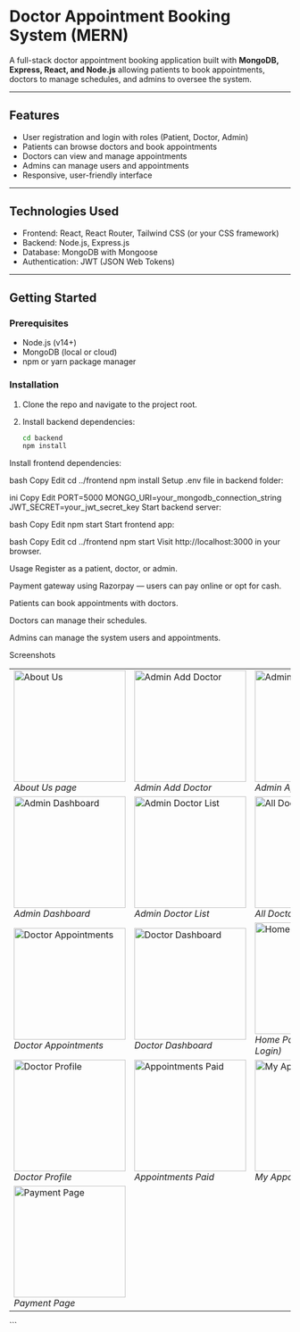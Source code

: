 # Doctor Appointment Booking System (MERN)

A full-stack doctor appointment booking application built with **MongoDB, Express, React, and Node.js** allowing patients to book appointments, doctors to manage schedules, and admins to oversee the system.

---

## Features

- User registration and login with roles (Patient, Doctor, Admin)  
- Patients can browse doctors and book appointments  
- Doctors can view and manage appointments  
- Admins can manage users and appointments  
- Responsive, user-friendly interface

---

## Technologies Used

- Frontend: React, React Router, Tailwind CSS (or your CSS framework)  
- Backend: Node.js, Express.js  
- Database: MongoDB with Mongoose  
- Authentication: JWT (JSON Web Tokens)

---

## Getting Started

### Prerequisites

- Node.js (v14+)  
- MongoDB (local or cloud)  
- npm or yarn package manager

### Installation

1. Clone the repo and navigate to the project root.  
2. Install backend dependencies:

   ```bash
   cd backend
   npm install
Install frontend dependencies:

bash
Copy
Edit
cd ../frontend
npm install
Setup .env file in backend folder:

ini
Copy
Edit
PORT=5000
MONGO_URI=your_mongodb_connection_string
JWT_SECRET=your_jwt_secret_key
Start backend server:

bash
Copy
Edit
npm start
Start frontend app:

bash
Copy
Edit
cd ../frontend
npm start
Visit http://localhost:3000 in your browser.

Usage
Register as a patient, doctor, or admin.

Payment gateway using Razorpay — users can pay online or opt for cash.

Patients can book appointments with doctors.

Doctors can manage their schedules.

Admins can manage the system users and appointments.

Screenshots
<table> <tr> <td><img src="./ScreenShots/About_Us.png" alt="About Us" width="200" /><br><em>About Us page</em></td> <td><img src="./ScreenShots/Admin_AddDoctor.png" alt="Admin Add Doctor" width="200" /><br><em>Admin Add Doctor</em></td> <td><img src="./ScreenShots/Admin_Appointments.png" alt="Admin Appointments" width="200" /><br><em>Admin Appointments</em></td> </tr> <tr> <td><img src="./ScreenShots/Admin_Dashboard.png" alt="Admin Dashboard" width="200" /><br><em>Admin Dashboard</em></td> <td><img src="./ScreenShots/Admin_DoctorList.png" alt="Admin Doctor List" width="200" /><br><em>Admin Doctor List</em></td> <td><img src="./ScreenShots/AllDoctorsPage_AfterLogin.png" alt="All Doctors" width="200" /><br><em>All Doctors (After Login)</em></td> </tr> <tr> <td><img src="./ScreenShots/Doctor_Appointments.png" alt="Doctor Appointments" width="200" /><br><em>Doctor Appointments</em></td> <td><img src="./ScreenShots/Doctor_Dashboard.png" alt="Doctor Dashboard" width="200" /><br><em>Doctor Dashboard</em></td> <td><img src="./ScreenShots/HomePage_BeforeLogin.png" alt="Home Page" width="200" /><br><em>Home Page (Before Login)</em></td> </tr> <tr> <td><img src="./ScreenShots/Doctor_Profile.png" alt="Doctor Profile" width="200" /><br><em>Doctor Profile</em></td> <td><img src="./ScreenShots/Appointments_Paid.png" alt="Appointments Paid" width="200" /><br><em>Appointments Paid</em></td> <td><img src="./ScreenShots/My_Appointments_Page.png" alt="My Appointments" width="200" /><br><em>My Appointments Page</em></td> </tr> <tr> <td><img src="./ScreenShots/Payment_page.png" alt="Payment Page" width="200" /><br><em>Payment Page</em></td> <td></td> <td></td> </tr> </table> ```
